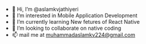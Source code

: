- 👋 Hi, I’m @aslamkvjathiyeri
- 👀 I’m interested in Mobile Application Development
- 🌱 I’m currently learning New fetures of React Native  
- 💞️ I’m looking to collaborate on native coding
- 📫 mail me at muhammadaslamkv224@gmail.com

<!---
aslamkvjathiyeri/aslamkvjathiyeri is a ✨ special ✨ repository because its `README.md` (this file) appears on your GitHub profile.
You can click the Preview link to take a look at your changes.
--->
